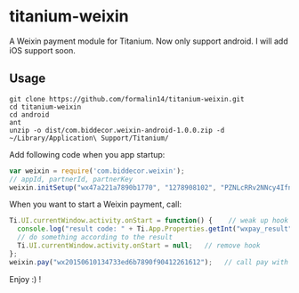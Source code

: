 # titanium-weixin
A Weixin payment module for Titanium. Now only support android. I will add iOS support soon.

## Usage

```shell
git clone https://github.com/formalin14/titanium-weixin.git
cd titanium-weixin
cd android
ant
unzip -o dist/com.biddecor.weixin-android-1.0.0.zip -d ~/Library/Application\ Support/Titanium/
```

Add following code when you app startup:
```javascript
var weixin = require('com.biddecor.weixin');
// appId, partnerId, partnerKey
weixin.initSetup("wx47a221a7890b1770", "1278908102", "PZNLcRRv2NNcy4Ifnj7890QT9sgnlvTB");
```

When you want to start a Weixin payment, call:
```javascript
Ti.UI.currentWindow.activity.onStart = function() {    // weak up hook
  console.log("result code: " + Ti.App.Properties.getInt("wxpay_result"));   // get result
  // do something according to the result
  Ti.UI.currentWindow.activity.onStart = null;   // remove hook
};
weixin.pay("wx20150610134733ed6b7890f90412261612");   // call pay with prepayId
```

Enjoy :) !
